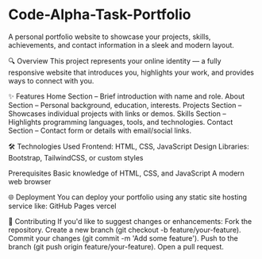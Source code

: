 # Code-Alpha-Task-Portfolio
A personal portfolio website to showcase your projects, skills, achievements, and contact information in a sleek and modern layout.

🔍 Overview
This project represents your online identity — a fully responsive website that introduces you, highlights your work, and provides ways to connect with you.

✨ Features
Home Section – Brief introduction with name and role.
About Section – Personal background, education, interests.
Projects Section – Showcases individual projects with links or demos.
Skills Section – Highlights programming languages, tools, and technologies.
Contact Section – Contact form or details with email/social links.

🛠 Technologies Used
Frontend: HTML, CSS, JavaScript
Design Libraries: Bootstrap, TailwindCSS, or custom styles

Prerequisites
Basic knowledge of HTML, CSS, and JavaScript
A modern web browser

🌐 Deployment
You can deploy your portfolio using any static site hosting service like:
GitHub Pages
vercel

🙌 Contributing
If you'd like to suggest changes or enhancements:
Fork the repository.
Create a new branch (git checkout -b feature/your-feature).
Commit your changes (git commit -m 'Add some feature').
Push to the branch (git push origin feature/your-feature).
Open a pull request.
